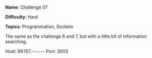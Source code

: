 **Name**: Challenge 07

**Difficulty**: Hard

**Topics**: Programmation, Sockets

The same as the challenge 6 and 7, but with a little bit of information searching.

Host: 89.157.---.---
Port: 3003
